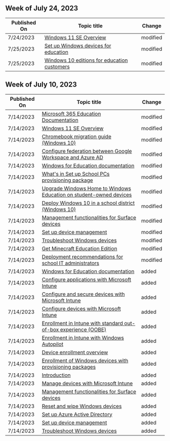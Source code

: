 <!-- This file is generated automatically each week. Changes made to this file will be overwritten.-->



## Week of July 24, 2023


| Published On |Topic title | Change |
|------|------------|--------|
| 7/24/2023 | [Windows 11 SE Overview](/education/windows/windows-11-se-overview) | modified |
| 7/25/2023 | [Set up Windows devices for education](/education/windows/set-up-windows-10) | modified |
| 7/25/2023 | [Windows 10 editions for education customers](/education/windows/windows-editions-for-education-customers) | modified |


## Week of July 10, 2023


| Published On |Topic title | Change |
|------|------------|--------|
| 7/14/2023 | [Microsoft 365 Education Documentation](/education/index) | modified |
| 7/14/2023 | [Windows 11 SE Overview](/education/windows/windows-11-se-overview) | modified |
| 7/14/2023 | [Chromebook migration guide (Windows 10)](/education/windows/chromebook-migration-guide) | modified |
| 7/14/2023 | [Configure federation between Google Workspace and Azure AD](/education/windows/configure-aad-google-trust) | modified |
| 7/14/2023 | [Windows for Education documentation](/education/windows/index) | modified |
| 7/14/2023 | [What's in Set up School PCs provisioning package](/education/windows/set-up-school-pcs-provisioning-package) | modified |
| 7/14/2023 | [Upgrade Windows Home to Windows Education on student-owned devices](/education/windows/change-home-to-edu) | modified |
| 7/14/2023 | [Deploy Windows 10 in a school district (Windows 10)](/education/windows/deploy-windows-10-in-a-school-district) | modified |
| 7/14/2023 | [Management functionalities for Surface devices](/education/windows/tutorial-school-deployment/manage-surface-devices) | modified |
| 7/14/2023 | [Set up device management](/education/windows/tutorial-school-deployment/set-up-microsoft-intune) | modified |
| 7/14/2023 | [Troubleshoot Windows devices](/education/windows/tutorial-school-deployment/troubleshoot-overview) | modified |
| 7/14/2023 | [Get Minecraft Education Edition](/education/windows/get-minecraft-for-education) | modified |
| 7/14/2023 | [Deployment recommendations for school IT administrators](/education/windows/edu-deployment-recommendations) | modified |
| 7/14/2023 | [Windows for Education documentation](/education/windows/index) | added |
| 7/14/2023 | [Configure applications with Microsoft Intune](/education/windows/tutorial-school-deployment/configure-device-apps) | added |
| 7/14/2023 | [Configure and secure devices with Microsoft Intune](/education/windows/tutorial-school-deployment/configure-device-settings) | added |
| 7/14/2023 | [Configure devices with Microsoft Intune](/education/windows/tutorial-school-deployment/configure-devices-overview) | added |
| 7/14/2023 | [Enrollment in Intune with standard out-of-box experience (OOBE)](/education/windows/tutorial-school-deployment/enroll-aadj) | added |
| 7/14/2023 | [Enrollment in Intune with Windows Autopilot](/education/windows/tutorial-school-deployment/enroll-autopilot) | added |
| 7/14/2023 | [Device enrollment overview](/education/windows/tutorial-school-deployment/enroll-overview) | added |
| 7/14/2023 | [Enrollment of Windows devices with provisioning packages](/education/windows/tutorial-school-deployment/enroll-package) | added |
| 7/14/2023 | [Introduction](/education/windows/tutorial-school-deployment/index) | added |
| 7/14/2023 | [Manage devices with Microsoft Intune](/education/windows/tutorial-school-deployment/manage-overview) | added |
| 7/14/2023 | [Management functionalities for Surface devices](/education/windows/tutorial-school-deployment/manage-surface-devices) | added |
| 7/14/2023 | [Reset and wipe Windows devices](/education/windows/tutorial-school-deployment/reset-wipe) | added |
| 7/14/2023 | [Set up Azure Active Directory](/education/windows/tutorial-school-deployment/set-up-azure-ad) | added |
| 7/14/2023 | [Set up device management](/education/windows/tutorial-school-deployment/set-up-microsoft-intune) | added |
| 7/14/2023 | [Troubleshoot Windows devices](/education/windows/tutorial-school-deployment/troubleshoot-overview) | added |
